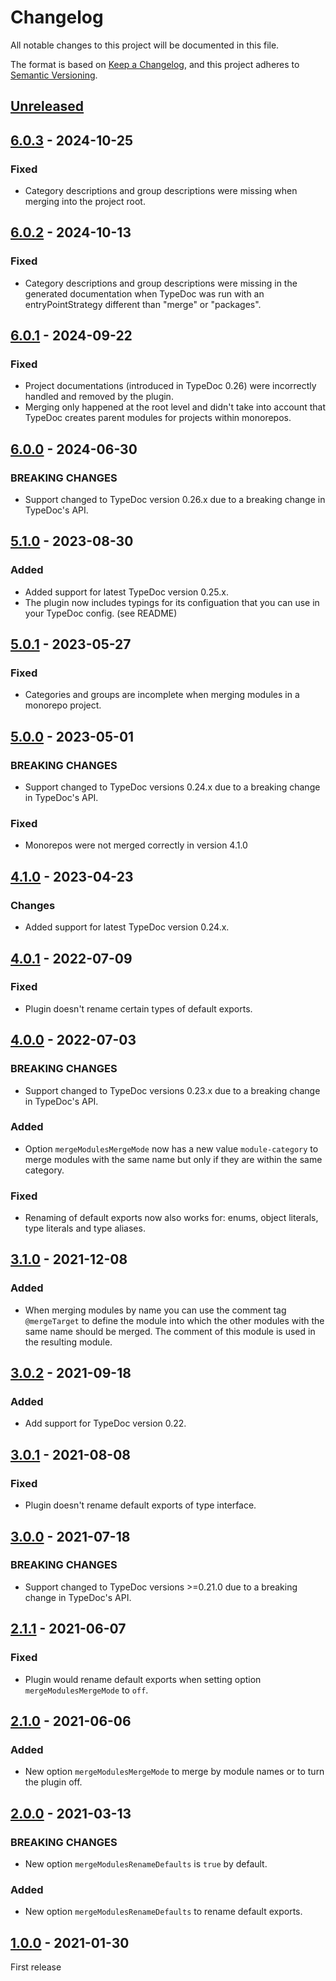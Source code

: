 # Changelog

All notable changes to this project will be documented in this file.

The format is based on [Keep a Changelog](https://keepachangelog.com/en/1.0.0/),
and this project adheres to [Semantic Versioning](https://semver.org/spec/v2.0.0.html).

## [Unreleased]

## [6.0.3] - 2024-10-25
### Fixed
-   Category descriptions and group descriptions were missing when merging into the project root.

## [6.0.2] - 2024-10-13
### Fixed
-   Category descriptions and group descriptions were missing in the generated documentation when TypeDoc was run
    with an entryPointStrategy different than "merge" or "packages".

## [6.0.1] - 2024-09-22
### Fixed
-   Project documentations (introduced in TypeDoc 0.26) were incorrectly handled and removed by the plugin.
-   Merging only happened at the root level and didn't take into account that TypeDoc creates parent modules for projects within monorepos.

## [6.0.0] - 2024-06-30
### BREAKING CHANGES
-   Support changed to TypeDoc version 0.26.x due to a breaking change in TypeDoc's API.

## [5.1.0] - 2023-08-30
### Added
-   Added support for latest TypeDoc version 0.25.x.
-   The plugin now includes typings for its configuation that you can use in your TypeDoc config. (see README)

## [5.0.1] - 2023-05-27
### Fixed
-   Categories and groups are incomplete when merging modules in a monorepo project.

## [5.0.0] - 2023-05-01
### BREAKING CHANGES
-   Support changed to TypeDoc versions 0.24.x due to a breaking change in TypeDoc's API.
### Fixed
-   Monorepos were not merged correctly in version 4.1.0

## [4.1.0] - 2023-04-23
### Changes
-   Added support for latest TypeDoc version 0.24.x.

## [4.0.1] - 2022-07-09
### Fixed
-   Plugin doesn't rename certain types of default exports.

## [4.0.0] - 2022-07-03
### BREAKING CHANGES
-   Support changed to TypeDoc versions 0.23.x due to a breaking change in TypeDoc's API.
### Added
-   Option `mergeModulesMergeMode` now has a new value `module-category` to merge modules with the same name but only
    if they are within the same category.
### Fixed
-   Renaming of default exports now also works for: enums, object literals, type literals and type aliases.

## [3.1.0] - 2021-12-08
### Added
-   When merging modules by name you can use the comment tag `@mergeTarget` to define the module into which the other
    modules with the same name should be merged. The comment of this module is used in the resulting module.

## [3.0.2] - 2021-09-18
### Added
-   Add support for TypeDoc version 0.22.

## [3.0.1] - 2021-08-08
### Fixed
-   Plugin doesn't rename default exports of type interface.

## [3.0.0] - 2021-07-18
### BREAKING CHANGES
-   Support changed to TypeDoc versions >=0.21.0 due to a breaking change in TypeDoc's API.

## [2.1.1] - 2021-06-07
### Fixed
-   Plugin would rename default exports when setting option `mergeModulesMergeMode` to `off`.

## [2.1.0] - 2021-06-06
### Added
-   New option `mergeModulesMergeMode` to merge by module names or to turn the plugin off.

## [2.0.0] - 2021-03-13
### BREAKING CHANGES
-   New option `mergeModulesRenameDefaults` is `true` by default.
### Added
-   New option `mergeModulesRenameDefaults` to rename default exports.

## [1.0.0] - 2021-01-30

First release

[unreleased]: https://github.com/krisztianb/typedoc-plugin-merge-modules/compare/v6.0.3...HEAD
[6.0.3]: https://github.com/krisztianb/typedoc-plugin-merge-modules/releases/tag/v6.0.3
[6.0.2]: https://github.com/krisztianb/typedoc-plugin-merge-modules/releases/tag/v6.0.2
[6.0.1]: https://github.com/krisztianb/typedoc-plugin-merge-modules/releases/tag/v6.0.1
[6.0.0]: https://github.com/krisztianb/typedoc-plugin-merge-modules/releases/tag/v6.0.0
[5.1.0]: https://github.com/krisztianb/typedoc-plugin-merge-modules/releases/tag/v5.1.0
[5.0.1]: https://github.com/krisztianb/typedoc-plugin-merge-modules/releases/tag/v5.0.1
[5.0.0]: https://github.com/krisztianb/typedoc-plugin-merge-modules/releases/tag/v5.0.0
[4.1.0]: https://github.com/krisztianb/typedoc-plugin-merge-modules/releases/tag/v4.1.0
[4.0.1]: https://github.com/krisztianb/typedoc-plugin-merge-modules/releases/tag/v4.0.1
[4.0.0]: https://github.com/krisztianb/typedoc-plugin-merge-modules/releases/tag/v4.0.0
[3.1.0]: https://github.com/krisztianb/typedoc-plugin-merge-modules/releases/tag/v3.1.0
[3.0.2]: https://github.com/krisztianb/typedoc-plugin-merge-modules/releases/tag/v3.0.2
[3.0.1]: https://github.com/krisztianb/typedoc-plugin-merge-modules/releases/tag/v3.0.1
[3.0.0]: https://github.com/krisztianb/typedoc-plugin-merge-modules/releases/tag/v3.0.0
[2.1.1]: https://github.com/krisztianb/typedoc-plugin-merge-modules/releases/tag/v2.1.1
[2.1.0]: https://github.com/krisztianb/typedoc-plugin-merge-modules/releases/tag/v2.1.0
[2.0.0]: https://github.com/krisztianb/typedoc-plugin-merge-modules/releases/tag/v2.0.0
[1.0.0]: https://github.com/krisztianb/typedoc-plugin-merge-modules/releases/tag/v1.0.0
